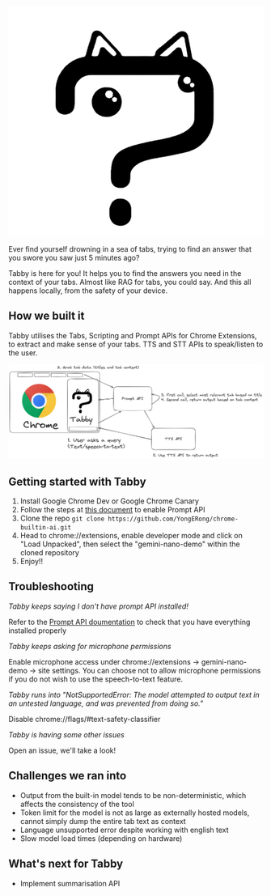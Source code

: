 ![Tabby](https://github.com/YongERong/chrome-builtin-ai/blob/main/tabby.png?raw=True)

Ever find yourself drowning in a sea of tabs, trying to find an answer that you swore you saw just 5 minutes ago?

Tabby is here for you! It helps you to find the answers you need in the context of your tabs. Almost like RAG for tabs, you could say. And this all happens locally, from the safety of your device.

## How we built it
Tabby utilises the Tabs, Scripting and Prompt APIs for Chrome Extensions, to extract and make sense of your tabs. TTS and STT APIs to speak/listen to the user.

![Tabby_flow](https://github.com/YongERong/chrome-builtin-ai/blob/main/Tabby_flow.png?raw=True)

## Getting started with Tabby
1. Install Google Chrome Dev or Google Chrome Canary
2. Follow the steps at [this document](https://docs.google.com/document/d/1VG8HIyz361zGduWgNG7R_R8Xkv0OOJ8b5C9QKeCjU0c/edit?usp=drivesdk) to enable Prompt API
3. Clone the repo
```git clone https://github.com/YongERong/chrome-builtin-ai.git```
4. Head to chrome://extensions, enable developer mode and click on "Load Unpacked", then select the "gemini-nano-demo" within the cloned repository
5. Enjoy!!

## Troubleshooting
*Tabby keeps saying I don't have prompt API installed!*

Refer to the [Prompt API doumentation](https://docs.google.com/document/d/1VG8HIyz361zGduWgNG7R_R8Xkv0OOJ8b5C9QKeCjU0c/edit?usp=drivesdk) to check that you have everything installed properly

*Tabby keeps asking for microphone permissions*

Enable microphone access under chrome://extensions -> gemini-nano-demo -> site settings. You can choose not to allow microphone permissions if you do not wish to use the speech-to-text feature.

*Tabby runs into "NotSupportedError: The model attempted to output text in an untested language, and was prevented from doing so."*

Disable chrome://flags/#text-safety-classifier

*Tabby is having some other issues*

Open an issue, we'll take a look!


## Challenges we ran into
- Output from the built-in model tends to be non-deterministic, which affects the consistency of the tool
- Token limit for the model is not as large as externally hosted models, cannot simply dump the entire tab text as context
- Language unsupported error despite working with english text
- Slow model load times (depending on hardware)



## What's next for Tabby
- Implement summarisation API
